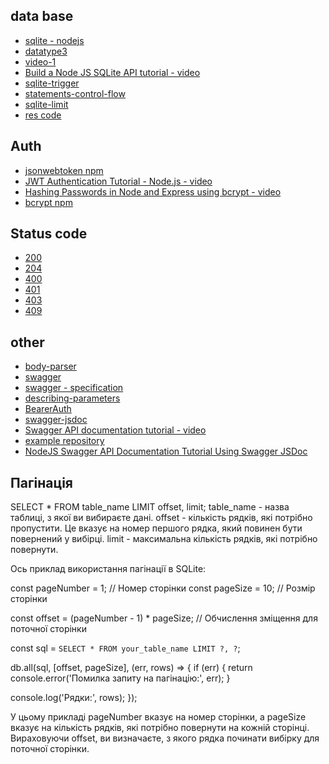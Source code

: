## data base

- [sqlite - nodejs](https://www.sqlitetutorial.net/sqlite-nodejs/connect/)
- [datatype3](https://www.sqlite.org/datatype3.html)
- [video-1](https://www.youtube.com/watch?v=ZRYn6tgnEgM&ab_channel=ByteMyke)
- [Build a Node JS SQLite API tutorial - video](https://www.youtube.com/watch?v=mnH_1YGR2PM&ab_channel=ByteMyke)
- [sqlite-trigger](https://www.sqlitetutorial.net/sqlite-trigger/)
- [statements-control-flow](https://www.sqlitetutorial.net/sqlite-nodejs/statements-control-flow/)
- [sqlite-limit](https://www.sqlitetutorial.net/sqlite-limit/)
- [res code](https://www.sqlite.org/rescode.html)

## Auth

- [jsonwebtoken npm](https://www.npmjs.com/package/jsonwebtoken)
- [JWT Authentication Tutorial - Node.js - video](https://www.youtube.com/watch?v=mbsmsi7l3r4&t=828&ab_channel=WebDevSimplified)
- [Hashing Passwords in Node and Express using bcrypt - video](https://www.youtube.com/watch?v=AzA_LTDoFqY&ab_channel=SamMeech-Ward)
- [bcrypt npm](https://www.npmjs.com/package/bcrypt)

## Status code

- [200](https://www.akto.io/academy/200-status-code)
- [204](https://www.akto.io/academy/204-status-code)
- [400](https://developer.mozilla.org/en-US/docs/Web/HTTP/Status/400)
- [401](https://developer.mozilla.org/en-US/docs/Web/HTTP/Status/401)
- [403](https://developer.mozilla.org/en-US/docs/Web/HTTP/Status/403)
- [409](https://www.webfx.com/web-development/glossary/http-status-codes/what-is-a-409-status-code/)

## other

- [body-parser](https://www.npmjs.com/package/body-parser)
- [swagger](https://www.npmjs.com/package/swagger-ui-express)
- [swagger - specification](https://swagger.io/docs/specification/components/)
- [describing-parameters](https://swagger.io/docs/specification/describing-parameters/)
- [BearerAuth](https://swagger.io/docs/specification/authentication/bearer-authentication/?sbsearch=BearerAuth)
- [swagger-jsdoc](https://github.com/Surnet/swagger-jsdoc?tab=readme-ov-file)
- [Swagger API documentation tutorial - video](https://www.youtube.com/watch?v=dhMlXoTD3mQ&ab_channel=SkillsWithArif)
- [example repository](https://github.com/developerarif55/sequlize-ORM/blob/dev/routes/book.js)
- [NodeJS Swagger API Documentation Tutorial Using Swagger JSDoc](https://www.youtube.com/watch?v=S8kmHtQeflo&ab_channel=MaksimIvanov)

## Пагінація

SELECT \* FROM table_name LIMIT offset, limit;
table_name - назва таблиці, з якої ви вибираєте дані.
offset - кількість рядків, які потрібно пропустити. Це вказує на номер першого рядка, який повинен бути повернений у вибірці.
limit - максимальна кількість рядків, які потрібно повернути.

Ось приклад використання пагінації в SQLite:

const pageNumber = 1; // Номер сторінки
const pageSize = 10; // Розмір сторінки

const offset = (pageNumber - 1) \* pageSize; // Обчислення зміщення для поточної сторінки

const sql = `SELECT * FROM your_table_name LIMIT ?, ?`;

db.all(sql, [offset, pageSize], (err, rows) => {
if (err) {
return console.error('Помилка запиту на пагінацію:', err);
}

console.log('Рядки:', rows);
});

У цьому прикладі pageNumber вказує на номер сторінки, а pageSize вказує на кількість рядків, які потрібно повернути на кожній сторінці. Вираховуючи offset, ви визначаєте, з якого рядка починати вибірку для поточної сторінки.
